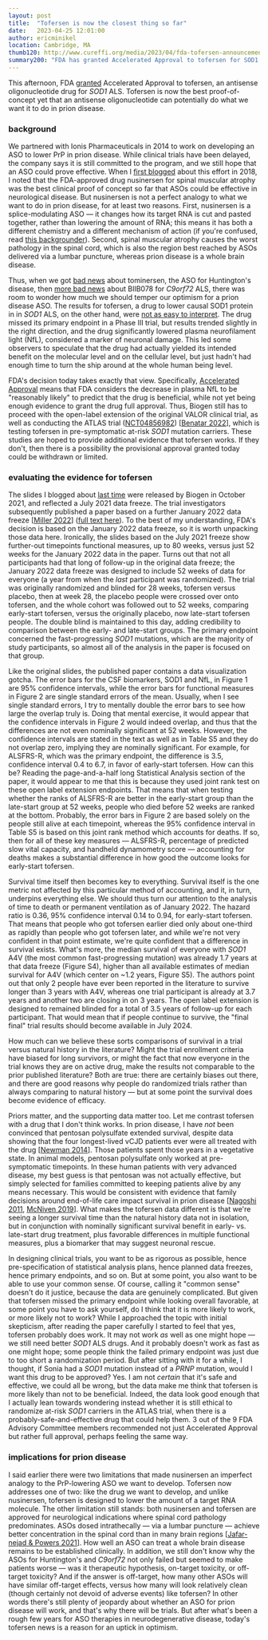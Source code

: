 ```yaml
---
layout: post
title:  "Tofersen is now the closest thing so far"
date:   2023-04-25 12:01:00
author: ericminikel
location: Cambridge, MA
thumb120: http://www.cureffi.org/media/2023/04/fda-tofersen-announcement-thumbnail.png
summary200: "FDA has granted Accelerated Approval to tofersen for SOD1 ALS, a drug fairly analogous to the ASO we would like to see in prion disease."
---
```


This afternoon, FDA [granted](https://www.fda.gov/drugs/news-events-human-drugs/fda-approves-treatment-amyotrophic-lateral-sclerosis-associated-mutation-sod1-gene) Accelerated Approval to tofersen, an antisense oligonucleotide drug for _SOD1_ ALS. Tofersen is now the best proof-of-concept yet that an antisense oligonucleotide can potentially do what we want it to do in prion disease.

### background

We partnered with Ionis Pharmaceuticals in 2014 to work on developing an ASO to lower PrP in prion disease. While clinical trials have been delayed, the company says it is still committed to the program, and we still hope that an ASO could prove effective. When I [first blogged](/2018/07/10/antisense-part-i-the-basics/) about this effort in 2018, I noted that the FDA-approved drug nusinersen for spinal muscular atrophy was the best clinical proof of concept so far that ASOs could be effective in neurological disease. But nusinersen is not a perfect analogy to what we want to do in prion disease, for at least two reasons. First, nusinersen is a splice-modulating ASO &mdash; it changes how its target RNA is cut and pasted together, rather than lowering the amount of RNA; this means it has both a different chemistry and a different mechanism of action (if you're confused, read [this backgrounder](/2018/07/25/antisense-part-ii-mechanisms-of-action/)). Second, spinal muscular atrophy causes the worst pathology in the spinal cord, which is also the region best reached by ASOs delivered via a lumbar puncture, whereas prion disease is a whole brain disease. 

Thus, when we got [bad news](/2021/04/28/details-tominersen-trial-halt/) about tominersen, the ASO for Huntington's disease, then [more bad news](/2022/03/30/antisense-candidate-for-c9orf72-als-fails/) about BIIB078 for _C9orf72_ ALS, there was room to wonder how much we should temper our optimism for a prion disease ASO. The results for tofersen, a drug to lower causal SOD1 protein in in _SOD1_ ALS, on the other hand, were [not as easy to interpret](/2021/10/18/middling-results-tofersen-sod1-als/). The drug missed its primary endpoint in a Phase III trial, but results trended slightly in the right direction, and the drug significantly lowered plasma neurofilament light (NfL), considered a marker of neuronal damage. This led some observers to speculate that the drug had actually yielded its intended benefit on the molecular level and on the cellular level, but just hadn't had enough time to turn the ship around at the whole human being level. 

FDA's decision today takes exactly that view. Specifically, [Accelerated Approval](/2016/10/20/the-deal-with-accelerated-approval/) means that FDA considers the decrease in plasma NfL to be "reasonably likely" to predict that the drug is beneficial, while not yet being enough evidence to grant the drug full approval. Thus, Biogen still has to proceed with the open-label extension of the original VALOR clinical trial, as well as conducting the ATLAS trial ([NCT04856982](https://clinicaltrials.gov/ct2/show/NCT04856982)) [[Benatar 2022]], which is testing tofersen in pre-symptomatic at-risk _SOD1_ mutation carriers. These studies are hoped to provide additional evidence that tofersen works. If they don't, then there is a possibility the provisional approval granted today could be withdrawn or limited.

### evaluating the evidence for tofersen

The slides I blogged about [last time](/2021/10/18/middling-results-tofersen-sod1-als/) were released by Biogen in October 2021, and reflected a July 2021 data freeze. The trial investigators subsequently published a paper based on a further January 2022 data freeze [[Miller 2022]] ([full text here](https://eprints.whiterose.ac.uk/193004/1/Miller%20et%20al%202022.pdf)). To the best of my understanding, FDA's decision is based on the January 2022 data freeze, so it is worth unpacking those data here. Ironically, the slides based on the July 2021 freeze show further-out timepoints functional measures, up to 80 weeks, versus just 52 weeks for the January 2022 data in the paper. Turns out that not all participants had that long of follow-up in the original data freeze; the January 2022 data freeze was designed to include 52 weeks of data for everyone (a year from when the _last_ participant was randomized). The trial was originally randomized and blinded for 28 weeks, tofersen versus placebo, then at week 28, the placebo people were crossed over onto tofersen, and the whole cohort was followed out to 52 weeks, comparing early-start tofersen, versus the originally placebo, now late-start tofersen people. The double blind is maintained to this day, adding credibility to comparison between the early- and late-start groups. The primary endpoint concerned the fast-progressing _SOD1_ mutations, which are the majority of study participants, so almost all of the analysis in the paper is focused on that group.

Like the original slides, the published paper contains a data visualization gotcha. The error bars for the CSF biomarkers, SOD1 and NfL, in Figure 1 are 95% confidence intervals, while the error bars for functional measures in Figure 2 are single standard errors of the mean. Usually, when I see single standard errors, I try to mentally double the error bars to see how large the overlap truly is. Doing that mental exercise, it would appear that the confidence intervals in Figure 2 would indeed overlap, and thus that the differences are not even nominally significant at 52 weeks. However, the confidence intervals are stated in the text as well as in Table S5 and they do not overlap zero, implying they are nominally significant. For example, for ALSFRS-R, which was the primary endpoint, the difference is 3.5, confidence interval 0.4 to 6.7, in favor of early-start tofersen. How can this be? Reading the page-and-a-half long Statistical Analysis section of the paper, it would appear to me that this is because they used joint rank test on these open label extension endpoints. That means that when testing whether the ranks of ALSFRS-R are better in the early-start group than the late-start group at 52 weeks, people who died before 52 weeks are ranked at the bottom. Probably, the error bars in Figure 2 are based solely on the people still alive at each timepoint, whereas the 95% confidence interval in Table S5 is based on this joint rank method which accounts for deaths. If so, then for all of these key measures &mdash; ALSFRS-R, percentage of predicted slow vital capacity, and handheld dynamometry score &mdash; accounting for deaths makes a substantial difference in how good the outcome looks for early-start tofersen. 

Survival time itself then becomes key to everything. Survival itself is the one metric not affected by this particular method of accounting, and it, in turn, underpins everything else. We should thus turn our attention to the analysis of time to death or permanent ventilation as of January 2022. The hazard ratio is 0.36, 95% confidence interval 0.14 to 0.94, for early-start tofersen. That means that people who got tofersen earlier died only about one-third as rapidly than people who got tofersen later, and while we're not very confident in that point estimate, we're quite confident that a difference in survival exists. What's more, the median survival of everyone with _SOD1_ A4V (the most common fast-progressing mutation) was already 1.7 years at that data freeze (Figure S4), higher than all available estimates of median survival for A4V (which center on ~1.2 years, Figure S5). The authors point out that only 2 people have ever been reported in the literature to survive longer than 3 years with A4V, whereas one trial participant is already at 3.7 years and another two are closing in on 3 years. The open label extension is designed to remained blinded for a total of 3.5 years of follow-up for each participant. That would mean that if people continue to survive, the "final final" trial results should become available in July 2024.

How much can we believe these sorts comparisons of survival in a trial versus natural history in the literature? Might the trial enrollment criteria have biased for long survivors, or might the fact that now everyone in the trial knows they are on active drug, make the results not comparable to the prior published literature? Both are true: there are certainly biases out there, and there are good reasons why people do randomized trials rather than always comparing to natural history &mdash; but at some point the survival does become evidence of efficacy. 

Priors matter, and the supporting data matter too. Let me contrast tofersen with a drug that I don't think works. In prion disease, I have _not_ been convinced that pentosan polysulfate extended survival, despite data showing that the four longest-lived vCJD patients ever were all treated with the drug [[Newman 2014]]. Those patients spent those years in a vegetative state. In animal models, pentosan polysulfate only worked at pre-symptomatic timepoints. In these human patients with very advanced disease, my best guess is that pentosan was not actually effective, but simply selected for families committed to keeping patients alive by any means necessary. This would be consistent with evidence that family decisions around end-of-life care impact survival in prion disease [[Nagoshi 2011], [McNiven 2019]]. What makes the tofersen data different is that we're seeing a longer survival time than the natural history data not in isolation, but in conjunction with nominally significant survival benefit in early- vs. late-start drug treatment, plus favorable differences in multiple functional measures, plus a biomarker that may suggest neuronal rescue.

In designing clinical trials, you want to be as rigorous as possible, hence pre-specification of statistical analysis plans, hence planned data freezes, hence primary endpoints, and so on. But at some point, you also want to be able to use your common sense. Of course, calling it "common sense" doesn't do it justice, because the data are genuinely complicated. But given that tofersen missed the primary endpoint while looking overall favorable, at some point you have to ask yourself, do I think that it is more likely to work, or more likely not to work? While I approached the topic with initial skepticism, after reading the paper carefully I started to feel that yes, tofersen probably does work. It may not work _as_ well as one might hope &mdash; we still need better _SOD1_ ALS drugs. And it probably doesn't work as fast as one might hope; some people think the failed primary endpoint was just due to too short a randomization period. But after sitting with it for a while, I thought, if Sonia had a _SOD1_ mutation instead of a _PRNP_ mutation, would I want this drug to be approved? Yes. I am not _certain_ that it's safe and effective, we could all be wrong, but the data make me think that tofersen is more likely than not to be beneficial. Indeed, the data look good enough that I actually lean towards wondering instead whether it is still ethical to randomize at-risk _SOD1_ carriers in the ATLAS trial, when there is a probably-safe-and-effective drug that could help them. 3 out of the 9 FDA Advisory Committee members recommended not just Accelerated Approval but rather full approval, perhaps feeling the same way.

### implications for prion disease

I said earlier there were two limitations that made nusinersen an imperfect analogy to the PrP-lowering ASO we want to develop. Tofersen now addresses one of two: like the drug we want to develop, and unlike nusinersen, tofersen is designed to lower the amount of a target RNA molecule. The other limitation still stands: both nusinersen and tofersen are approved for neurological indications where spinal cord pathology predominates. ASOs dosed intrathecally &mdash; via a lumbar puncture &mdash; achieve better concentration in the spinal cord than in many brain regions [[Jafar-nejad & Powers 2021]]. How well an ASO can treat a whole brain disease remains to be established clinically. In addition, we still don't know why the ASOs for Huntington's and _C9orf72_ not only failed but seemed to make patients worse &mdash; was it therapeutic hypothesis, on-target toxicity, or off-target toxicity? And if the answer is off-target, how many other ASOs will have similar off-target effects, versus how many will look relatively clean (though certainly not devoid of adverse events) like tofersen? In other words there's still plenty of jeopardy about whether an ASO for prion disease will work, and that's why there will be trials. But after what's been a rough few years for ASO therapies in neurodegenerative disease, today's tofersen news is a reason for an uptick in optimism.


[Nagoshi 2011]: https://pubmed.ncbi.nlm.nih.gov/21628843/ "Nagoshi K, Sadakane A, Nakamura Y, Yamada M, Mizusawa H. Duration of prion disease is longer in Japan than in other countries. J Epidemiol. 2011;21(4):255-62. doi: 10.2188/jea.je20100085. Epub 2011 May 28. PMID: 21628843; PMCID: PMC3899417."

[Newman 2014]: https://pubmed.ncbi.nlm.nih.gov/24554103/ "Newman PK, Todd NV, Scoones D, Mead S, Knight RS, Will RG, Ironside JW. Postmortem findings in a case of variant Creutzfeldt-Jakob disease treated with intraventricular pentosan polysulfate. J Neurol Neurosurg Psychiatry. 2014 Aug;85(8):921-4. doi: 10.1136/jnnp-2013-305590. Epub 2014 Feb 19. PMID: 24554103; PMCID: PMC4112497."

[McNiven 2019]: https://pubmed.ncbi.nlm.nih.gov/32954259/ "McNiven K, Nihat A, Mok TH, Tesfamichael S, O'Donnell V, Rudge P, Collinge J, Mead S. Enteral feeding is associated with longer survival in the advanced stages of prion disease. Brain Commun. 2019 Sep 10;1(1):fcz012. doi: 10.1093/braincomms/fcz012. PMID: 32954259; PMCID: PMC7425295."

[Jafar-nejad & Powers 2021]: https://pubmed.ncbi.nlm.nih.gov/33367834/ "Jafar-Nejad P, Powers B, Soriano A, Zhao H, Norris DA, Matson J, DeBrosse-Serra B, Watson J, Narayanan P, Chun SJ, Mazur C, Kordasiewicz H, Swayze EE, Rigo F. The atlas of RNase H antisense oligonucleotide distribution and activity in the CNS of rodents and non-human primates following central administration. Nucleic Acids Res. 2021 Jan 25;49(2):657-673. doi: 10.1093/nar/gkaa1235. PMID: 33367834; PMCID: PMC7826274."

[Benatar 2022]: https://pubmed.ncbi.nlm.nih.gov/35585374/ "Benatar M, Wuu J, Andersen PM, Bucelli RC, Andrews JA, Otto M, Farahany NA, Harrington EA, Chen W, Mitchell AA, Ferguson T, Chew S, Gedney L, Oakley S, Heo J, Chary S, Fanning L, Graham D, Sun P, Liu Y, Wong J, Fradette S. Design of a Randomized, Placebo-Controlled, Phase 3 Trial of Tofersen Initiated in Clinically Presymptomatic SOD1 Variant Carriers: the ATLAS Study. Neurotherapeutics. 2022 Jul;19(4):1248-1258. doi: 10.1007/s13311-022-01237-4. Epub 2022 May 18. Erratum in: Neurotherapeutics. 2022 Sep 29;: PMID: 35585374; PMCID: PMC9587202."

[Miller 2022]: https://pubmed.ncbi.nlm.nih.gov/36129998/ "Miller TM, Cudkowicz ME, Genge A, Shaw PJ, Sobue G, Bucelli RC, Chiò A, Van Damme P, Ludolph AC, Glass JD, Andrews JA, Babu S, Benatar M, McDermott CJ, Cochrane T, Chary S, Chew S, Zhu H, Wu F, Nestorov I, Graham D, Sun P, McNeill M, Fanning L, Ferguson TA, Fradette S; VALOR and OLE Working Group. Trial of Antisense Oligonucleotide Tofersen for SOD1 ALS. N Engl J Med. 2022 Sep 22;387(12):1099-1110. doi: 10.1056/NEJMoa2204705. PMID: 36129998."
